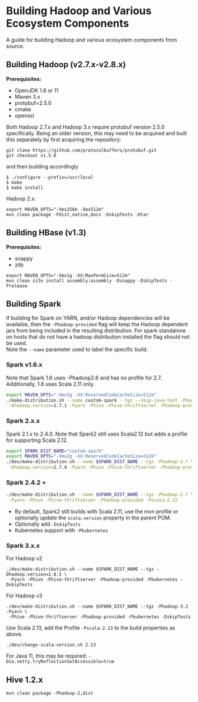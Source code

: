 
Building Hadoop and Various Ecosystem Components
================================================

A guide for building Hadoop and various ecosystem components from source.

## Building Hadoop (v2.7.x-v2.8.x)

**Prerequisites:**
 * OpenJDK 1.8 or 11
 * Maven 3.x
 * protobuf=2.5.0
 * cmake
 * openssl

Both Hadoop 2.7.x and Hadoop 3.x require protobuf version 2.5.0 specifically.
Being an older version, this may need to be acquired and built this separately
by first acquiring the repository:
```
git clone https://github.com/protocolbuffers/protobuf.git
git checkout v1.5.0
```
and then building accordingly
```
$ ./configure --prefix=/usr/local
$ make
$ make install
```

Hadoop 2.x:
```
export MAVEN_OPTS="-Xms256m -Xmx512m"
mvn clean package -Pdist,native,docs -DskipTests -Dtar
```

## Building HBase (v1.3)

**Prerequisites:**
  * snappy
  * zlib

```
export MAVEN_OPTS="-Xmx1g -XX:MaxPermSize=512m"
mvn clean site install assembly:assembly -Dsnappy -DskipTests -Prelease
```

## Building Spark

 If building for Spark on YARN, and/or Hadoop dependencies will be available,
then the `-Phadoop-provided` flag will keep the Hadoop dependent jars from
being included in the resulting distribution. For spark standalone on hosts
that do not have a hadoop distribution installed the flag should not be used.  
Note the `--name` parameter used to label the specific build.

### Spark v1.6.x
Note that Spark 1.6 uses -Phadoop2.6 and has no profile for 2.7. Additionally,
1.6 uses Scala 2.11 only.
```bash
export MAVEN_OPTS="-Xmx2g -XX:ReservedCodeCacheSize=512m"
./make-distribution.sh --name custom-spark --tgz --skip-java-test -Phadoop-2.6 \
 -Dhadoop.version=2.7.1 -Pyarn -Phive -Phive-thriftserver -Phadoop-provided
```

### Spark 2.x.x

Spark 2.1.x to 2.4.0. Note that Spark2 still uses Scala2.12 but adds a profile
for supporting Scala 2.12.
```bash
export SPARK_DIST_NAME="custom-spark"
export MAVEN_OPTS="-Xmx2g -XX:ReservedCodeCacheSize=512m"
./dev/make-distribution.sh --name $SPARK_DIST_NAME --tgz -Phadoop-2.7 \
 -Dhadoop.version=2.7.4 -Pyarn -Phive -Phive-thriftserver -Phadoop-provided
```

### Spark 2.4.2 +
```bash
./dev/make-distribution.sh --name $SPARK_DIST_NAME --tgz -Phadoop-2.7 \
 -Pyarn -Phive -Phive-thriftserver -Phadoop-provided -Pscala-2.12
```

- By default, Spark2 still builds with Scala 2.11, use the mvn profile
  or optionally update the `scala.version` property in the parent POM.
- Optionally add `-DskipTests`
- Kubernetes support with `-Pkubernetes`

### Spark 3.x.x

For Hadoop v2
```
./dev/make-distribution.sh --name $SPARK_DIST_NAME --tgz -Dhadoop.version=2.8.5 \
 -Pyarn -Phive -Phive-thriftserver -Phadoop-provided -Pkubernetes -DskipTests
```

For Hadoop v3
```
./dev/make-distribution.sh --name $SPARK_DIST_NAME --tgz -Phadoop-3.2 -Pyarn \
 -Phive -Phive-thriftserver -Phadoop-provided -Pkubernetes -DskipTests
```

Use Scala 2.13, add the Profile `-Pscala-2.13` to the build properties as above.
```
./dev/change-scala-version.sh 2.13
```

For Java 11, this may be required:
`-Dio.netty.tryReflectionSetAccessible=true`

## Hive 1.2.x
```
mvn clean package -Phadoop-2,dist
```
